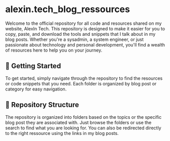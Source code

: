 # alexin.tech_blog_ressources

Welcome to the official repository for all code and resources shared on my website, AlexIn Tech. This repository is designed to make it easier for you to copy, paste, and download the tools and snippets that I talk about in my blog posts. Whether you're a sysadmin, a system engineer, or just passionate about technology and personal development, you'll find a wealth of resources here to help you on your journey.

## 🚀 Getting Started

To get started, simply navigate through the repository to find the resources or code snippets that you need. Each folder is organized by blog post or category for easy navigation.

## 📂 Repository Structure

The repository is organized into folders based on the topics or the specific blog post they are associated with. 
Just browse the folders or use the search to find what you are looking for. 
You can also be redirected directly to the right ressource using the links in my blog posts. 
